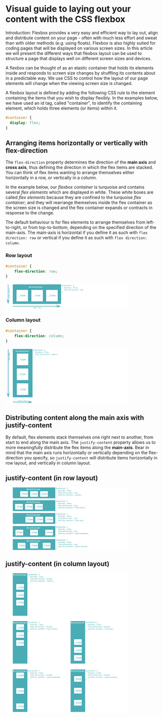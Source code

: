 # Visual guide to laying out your content with the CSS flexbox

Introduction: Flexbox provides a very easy and efficient way to lay out, align and distribute content on your page - often with much less effort and sweat than with older methods (e.g. using floats). Flexbox is also highly suited for coding pages that will be displayed on various screen sizes.
In this article we will present the different ways that flexbox layout can be used to structure a page that displays well on different screen sizes and devices.

A flexbox can be thought of as an elastic container that holds its elements inside and responds to screen size changes by shuffling its contents about in a predictable way. We use CSS to control how the layout of our page elements will change when the viewing screen size is changed.

A flexbox layout is defined by adding the following CSS rule to the element containing the items that you wish to display flexibly. In the examples below, we have used an id tag, called "container", to identify the containing element, which holds three elements (or items) within it.

```css
#container {
  display: flex;
}
```

## Arranging items horizontally or vertically with flex-direction
The `flex-direction` property determines the direction of the **main axis** and **cross axis**, thus defining the direction in which the flex items are stacked. You can think of flex items wanting to arrange themselves either horizontally in a row, or vertically in a column.

In the example below, our *flexbox container* is turquoise and contains several *flex elements* which are displayed in white. These white boxes are called *flex elements* because they are confined to the turquoise *flex container*; and they will rearrange themselves inside the flex container as the screen size is changed and the flex container expands or contracts in response to the change.

The default behaviour is for flex elements to arrange themselves from left-to-right, or from top-to-bottom, depending on the specified direction of the main-axis. The main-axis is horizontal if you define it as such with `flex direction: row` or vertical if you define it as such with `flex direction: column`.

### Row layout
```css
#container {
    flex-direction: row;
}
```
<img src="../images/flexbox-flex-direction-row.jpg" width="80%">

### Column layout
```css
#container {
    flex-direction: column;
}
```
<img src="../images/flexbox-flex-direction-column.jpg" width="80%">

## Distributing content along the main axis with justify-content
By default, flex elements stack themselves one right next to another, from start to end along the main axis. The `justify-content` property allows us to more meaningfully distribute the flex items along the **main-axis**. Bear in mind that the main axis runs horizontally or vertically depending on the flex-direction you specify, so `justify-content` will distribute items horizontally in row layout, and vertically in column layout.

## justify-content (in row layout)
<img src="../images/flexbox-flex-direction-row-justify-content.jpg" width="80%">

## justify-content (in column layout)
<img src="../images/flexbox-flex-direction-column-justify-content.jpg" width="80%">
